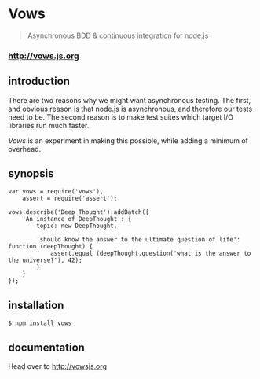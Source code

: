 Vows
====

> Asynchronous BDD & continuous integration for node.js

### <http://vows.js.org> #

introduction
------------
There are two reasons why we might want asynchronous testing. The first, and obvious reason is that node.js is asynchronous, and therefore our tests need to be. The second reason is to make test suites which target I/O libraries run much faster.

_Vows_ is an experiment in making this possible, while adding a minimum of overhead.

synopsis
--------

    var vows = require('vows'),
        assert = require('assert');

    vows.describe('Deep Thought').addBatch({
        'An instance of DeepThought': {
            topic: new DeepThought,

            'should know the answer to the ultimate question of life': function (deepThought) {
                assert.equal (deepThought.question('what is the answer to the universe?'), 42);
            }
        }
    });

installation
------------

    $ npm install vows

documentation
-------------

Head over to <http://vowsjs.org>

